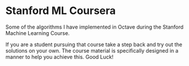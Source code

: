 # Stanford ML Coursera

Some of the algorithms I have implemented in Octave during the Stanford Machine Learning Course.

If you are a student pursuing that course take a step back and try out the solutions on your own. The course material is specifically designed in a manner to help you achieve this. Good Luck! 

   
 

